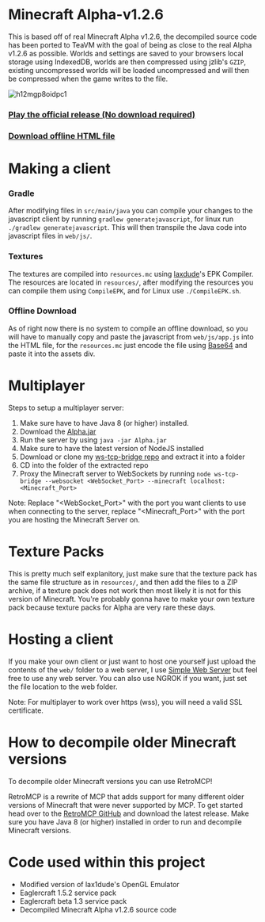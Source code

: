 # Minecraft Alpha-v1.2.6

This is based off of real Minecraft Alpha v1.2.6, the decompiled source code has been ported to TeaVM with the goal of being as close to the real Alpha v1.2.6 as possible. Worlds and settings are saved to your browsers local storage using IndexedDB, worlds are then compressed using jzlib's `GZIP`, existing uncompressed worlds will be loaded uncompressed and will then be compressed when the game writes to the file.

![h12mgp8oidpc1](https://github.com/PeytonPlayz595/Alpha-v1.2.6/assets/106421860/324a94c1-468f-4907-9127-64bdf12906c8)


### [Play the official release (No download required)](https://peytonplayz595.github.io/Alpha-v1.2.6/web/)

### [Download offline HTML file](https://github.com/PeytonPlayz595/Alpha-v1.2.6/blob/main/offline_download/Alpha_Offline_Download.html)

# Making a client

### Gradle
After modifying files in `src/main/java` you can compile your changes to the javascript client by running `gradlew generatejavascript`, for linux run `./gradlew generatejavascript`. This will then transpile the Java code into javascript files in `web/js/`.

### Textures
The textures are compiled into `resources.mc` using [laxdude](https://github.com/lax1dude)'s EPK Compiler. The resources are located in `resources/`, after modifying the resources you can compile them using `CompileEPK`, and for Linux use `./CompileEPK.sh`.

### Offline Download
As of right now there is no system to compile an offline download, so you will have to manually copy and paste the javascript from `web/js/app.js` into the HTML file, for the `resources.mc` just encode the file using [Base64](https://www.base64encode.org/) and paste it into the assets div.

# Multiplayer
Steps to setup a multiplayer server:

1. Make sure have to have Java 8 (or higher) installed.
2. Download the [Alpha.jar](https://github.com/PeytonPlayz595/Alpha-v1.2.6/blob/main/minecraft_server/Alpha.jar)
3. Run the server by using `java -jar Alpha.jar`
4. Make sure to have the latest version of NodeJS installed
5. Download or clone my [ws-tcp-bridge repo](https://github.com/PeytonPlayz595/ws-tcp-bridge/) and extract it into a folder
6. CD into the folder of the extracted repo
7. Proxy the Minecraft server to WebSockets by running `node ws-tcp-bridge --websocket <WebSocket_Port> --minecraft localhost:<Minecraft_Port>`

Note: Replace "<WebSocket_Port>" with the port you want clients to use when connecting to the server, replace "<Minecraft_Port>" with the port you are hosting the Minecraft Server on.

# Texture Packs
This is pretty much self explanitory, just make sure that the texture pack has the same file structure as in `resources/`, and then add the files to a ZIP archive, if a texture pack does not work then most likely it is not for this version of Minecraft. You're probably gonna have to make your own texture pack because texture packs for Alpha are very rare these days.

# Hosting a client
If you make your own client or just want to host one yourself just upload the contents of the `web/` folder to a web server, I use [Simple Web Server](https://simplewebserver.org/) but feel free to use any web server. You can also use NGROK if you want, just set the file location to the web folder.

Note: For multiplayer to work over https (wss), you will need a valid SSL certificate.

# How to decompile older Minecraft versions
To decompile older Minecraft versions you can use RetroMCP!

RetroMCP is a rewrite of MCP that adds support for many different older versions of Minecraft that were never supported by MCP. To get started head over to the [RetroMCP GitHub](https://github.com/MCPHackers/RetroMCP-Java/releases) and download the latest release. Make sure you have Java 8 (or higher) installed in order to run and decompile Minecraft versions.

# Code used within this project

- Modified version of lax1dude's OpenGL Emulator
- Eaglercraft 1.5.2 service pack
- Eaglercraft beta 1.3 service pack
- Decompiled Minecraft Alpha v1.2.6 source code
